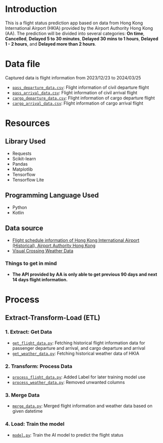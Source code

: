 # Introduction

This is a flight status prediction app based on data from Hong Kong International Airport (HKIA) provided by the Airport Authority Hong Kong (AA). The prediction will be divided into several categories: **On time**, **Cancelled**, **Delayed 5 to 30 minutes**, **Delayed 30 mins to 1 hours**, **Delayed 1 - 2 hours**, and **Delayed more than 2 hours**.

# Data file

Captured data is flight information from 2023/12/23 to 2024/03/25

- [`pass_departure_data.csv`](pass_departure_data.csv): Flight information of civil departure flight
- [`pass_arrival_data.csv`](pass_arrival_data.csv): Flight information of civil arrival flight
- [`cargo_departure_data.csv`](cargo_departure_data.csv): Flight information of cargo departure flight
- [`cargo_arrival_data.csv`](cargo_arrival_data.csv): Flight information of cargo arrival flight

# Resources

## Library Used

- Requests
- Scikit-learn
- Pandas
- Matplotlib
- Tensorflow
- Tensorflow Lite

## Programming Language Used

- Python
- Kotlin

## Data source

- [Flight schedule information of Hong Kong International Airport (Historical), Airport Authority Hong Kong](https://data.gov.hk/en-data/dataset/aahk-team1-flight-info/resource/8f41b55c-a2ef-4963-bb25-96d8b21f3db4)
- [Visual Crossing Weather Data](https://www.visualcrossing.com/)

### Things to get in mind

- **The API provided by AA is only able to get previous 90 days and next 14 days flight information.**

# Process

## Extract-Transform-Load (ETL)

### 1. Extract: Get Data
   
- [`get_flight_data.py`](get_flight_data.py): Fetching historical flight information data for passenger departure and arrival, and cargo departure and arrival
- [`get_weather_data.py`](get_weather_data.py): Fetching historical weather data of HKIA

### 2. Transform: Process Data

- [`process_flight_data.py`](process_flight_data.py): Added Label for later training model use
- [`process_weather_data.py`](process_weather_data.py): Removed unwanted columns

### 3. Merge Data

- [`merge_data.py`](merge_data.py): Merged flight information and weather data based on given datetime

### 4. Load: Train the model

- [`model.py`](model.py): Train the AI model to predict the flight status

